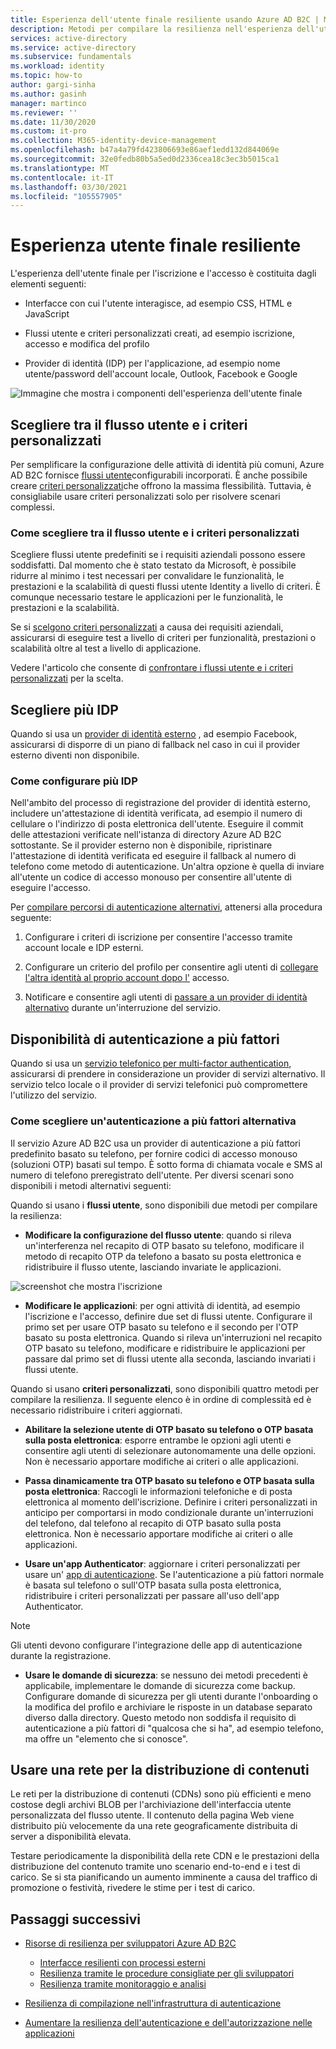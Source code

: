 ```yaml
---
title: Esperienza dell'utente finale resiliente usando Azure AD B2C | Microsoft Docs
description: Metodi per compilare la resilienza nell'esperienza dell'utente finale usando Azure AD B2C
services: active-directory
ms.service: active-directory
ms.subservice: fundamentals
ms.workload: identity
ms.topic: how-to
author: gargi-sinha
ms.author: gasinh
manager: martinco
ms.reviewer: ''
ms.date: 11/30/2020
ms.custom: it-pro
ms.collection: M365-identity-device-management
ms.openlocfilehash: b47a4a79fd423806693e86aef1edd132d844069e
ms.sourcegitcommit: 32e0fedb80b5a5ed0d2336cea18c3ec3b5015ca1
ms.translationtype: MT
ms.contentlocale: it-IT
ms.lasthandoff: 03/30/2021
ms.locfileid: "105557905"
---
```

# <a name="resilient-end-user-experience"></a>Esperienza utente finale resiliente

L'esperienza dell'utente finale per l'iscrizione e l'accesso è costituita dagli elementi seguenti:

- Interfacce con cui l'utente interagisce, ad esempio CSS, HTML e JavaScript

- Flussi utente e criteri personalizzati creati, ad esempio iscrizione, accesso e modifica del profilo

- Provider di identità (IDP) per l'applicazione, ad esempio nome utente/password dell'account locale, Outlook, Facebook e Google

![Immagine che mostra i componenti dell'esperienza dell'utente finale](media/resilient-end-user-experiences/end-user-experience-architecture.png)

## <a name="choose-between-user-flow-and-custom-policy"></a>Scegliere tra il flusso utente e i criteri personalizzati  

Per semplificare la configurazione delle attività di identità più comuni, Azure AD B2C fornisce [flussi utente](../../active-directory-b2c/user-flow-overview.md)configurabili incorporati. È anche possibile creare [criteri personalizzati](../../active-directory-b2c/custom-policy-overview.md)che offrono la massima flessibilità. Tuttavia, è consigliabile usare criteri personalizzati solo per risolvere scenari complessi.

### <a name="how-to-decide-between-user-flow-and-custom-policy"></a>Come scegliere tra il flusso utente e i criteri personalizzati

Scegliere flussi utente predefiniti se i requisiti aziendali possono essere soddisfatti. Dal momento che è stato testato da Microsoft, è possibile ridurre al minimo i test necessari per convalidare le funzionalità, le prestazioni e la scalabilità di questi flussi utente Identity a livello di criteri. È comunque necessario testare le applicazioni per le funzionalità, le prestazioni e la scalabilità.

Se si [scelgono criteri personalizzati](../../active-directory-b2c/custom-policy-get-started.md) a causa dei requisiti aziendali, assicurarsi di eseguire test a livello di criteri per funzionalità, prestazioni o scalabilità oltre al test a livello di applicazione.

Vedere l'articolo che consente di [confrontare i flussi utente e i criteri personalizzati](../../active-directory-b2c/custom-policy-overview.md#comparing-user-flows-and-custom-policies) per la scelta.

## <a name="choose-multiple-idps"></a>Scegliere più IDP

Quando si usa un [provider di identità esterno](../../active-directory-b2c/technical-overview.md#external-identity-providers) , ad esempio Facebook, assicurarsi di disporre di un piano di fallback nel caso in cui il provider esterno diventi non disponibile.

### <a name="how-to-set-up-multiple-idps"></a>Come configurare più IDP

Nell'ambito del processo di registrazione del provider di identità esterno, includere un'attestazione di identità verificata, ad esempio il numero di cellulare o l'indirizzo di posta elettronica dell'utente. Eseguire il commit delle attestazioni verificate nell'istanza di directory Azure AD B2C sottostante. Se il provider esterno non è disponibile, ripristinare l'attestazione di identità verificata ed eseguire il fallback al numero di telefono come metodo di autenticazione. Un'altra opzione è quella di inviare all'utente un codice di accesso monouso per consentire all'utente di eseguire l'accesso.

 Per [compilare percorsi di autenticazione alternativi](https://github.com/azure-ad-b2c/samples/tree/master/policies/idps-filter), attenersi alla procedura seguente:

 1. Configurare i criteri di iscrizione per consentire l'accesso tramite account locale e IDP esterni.

 2. Configurare un criterio del profilo per consentire agli utenti di [collegare l'altra identità al proprio account dopo l'](https://github.com/Azure-Samples/active-directory-b2c-advanced-policies/tree/master/account-linking) accesso.

 3. Notificare e consentire agli utenti di [passare a un provider di identità alternativo](../../active-directory-b2c/customize-ui-with-html.md#configure-dynamic-custom-page-content-uri) durante un'interruzione del servizio.

## <a name="availability-of-multi-factor-authentication"></a>Disponibilità di autenticazione a più fattori

Quando si usa un [servizio telefonico per multi-factor authentication](../../active-directory-b2c/phone-authentication-user-flows.md), assicurarsi di prendere in considerazione un provider di servizi alternativo. Il servizio telco locale o il provider di servizi telefonici può compromettere l'utilizzo del servizio.

### <a name="how-to-choose-an-alternate-mfa"></a>Come scegliere un'autenticazione a più fattori alternativa  

Il servizio Azure AD B2C usa un provider di autenticazione a più fattori predefinito basato su telefono, per fornire codici di accesso monouso (soluzioni OTP) basati sul tempo. È sotto forma di chiamata vocale e SMS al numero di telefono preregistrato dell'utente. Per diversi scenari sono disponibili i metodi alternativi seguenti:

Quando si usano i **flussi utente**, sono disponibili due metodi per compilare la resilienza:

- **Modificare la configurazione del flusso utente**: quando si rileva un'interferenza nel recapito di OTP basato su telefono, modificare il metodo di recapito OTP da telefono a basato su posta elettronica e ridistribuire il flusso utente, lasciando invariate le applicazioni.

![screenshot che mostra l'iscrizione](media/resilient-end-user-experiences/create-sign-in.png)

- **Modificare le applicazioni**: per ogni attività di identità, ad esempio l'iscrizione e l'accesso, definire due set di flussi utente. Configurare il primo set per usare OTP basato su telefono e il secondo per l'OTP basato su posta elettronica. Quando si rileva un'interruzioni nel recapito OTP basato su telefono, modificare e ridistribuire le applicazioni per passare dal primo set di flussi utente alla seconda, lasciando invariati i flussi utente.  

Quando si usano **criteri personalizzati**, sono disponibili quattro metodi per compilare la resilienza. Il seguente elenco è in ordine di complessità ed è necessario ridistribuire i criteri aggiornati.

- **Abilitare la selezione utente di OTP basato su telefono o OTP basata sulla posta elettronica**: esporre entrambe le opzioni agli utenti e consentire agli utenti di selezionare autonomamente una delle opzioni. Non è necessario apportare modifiche ai criteri o alle applicazioni.

- **Passa dinamicamente tra OTP basato su telefono e OTP basata sulla posta elettronica**: Raccogli le informazioni telefoniche e di posta elettronica al momento dell'iscrizione. Definire i criteri personalizzati in anticipo per comportarsi in modo condizionale durante un'interruzioni del telefono, dal telefono al recapito di OTP basato sulla posta elettronica. Non è necessario apportare modifiche ai criteri o alle applicazioni.

- **Usare un'app Authenticator**: aggiornare i criteri personalizzati per usare un' [app di autenticazione](https://github.com/azure-ad-b2c/samples/tree/master/policies/custom-mfa-totp). Se l'autenticazione a più fattori normale è basata sul telefono o sull'OTP basata sulla posta elettronica, ridistribuire i criteri personalizzati per passare all'uso dell'app Authenticator.

>[!Note]
>Gli utenti devono configurare l'integrazione delle app di autenticazione durante la registrazione.

- **Usare le domande di sicurezza**: se nessuno dei metodi precedenti è applicabile, implementare le domande di sicurezza come backup. Configurare domande di sicurezza per gli utenti durante l'onboarding o la modifica del profilo e archiviare le risposte in un database separato diverso dalla directory. Questo metodo non soddisfa il requisito di autenticazione a più fattori di "qualcosa che si ha", ad esempio telefono, ma offre un "elemento che si conosce".

## <a name="use-a-content-delivery-network"></a>Usare una rete per la distribuzione di contenuti

Le reti per la distribuzione di contenuti (CDNs) sono più efficienti e meno costose degli archivi BLOB per l'archiviazione dell'interfaccia utente personalizzata del flusso utente. Il contenuto della pagina Web viene distribuito più velocemente da una rete geograficamente distribuita di server a disponibilità elevata.  

Testare periodicamente la disponibilità della rete CDN e le prestazioni della distribuzione del contenuto tramite uno scenario end-to-end e i test di carico. Se si sta pianificando un aumento imminente a causa del traffico di promozione o festività, rivedere le stime per i test di carico.
  
## <a name="next-steps"></a>Passaggi successivi

- [Risorse di resilienza per sviluppatori Azure AD B2C](resilience-b2c.md)
  
  - [Interfacce resilienti con processi esterni](resilient-external-processes.md)
  - [Resilienza tramite le procedure consigliate per gli sviluppatori](resilience-b2c-developer-best-practices.md)
  - [Resilienza tramite monitoraggio e analisi](resilience-with-monitoring-alerting.md)
- [Resilienza di compilazione nell'infrastruttura di autenticazione](resilience-in-infrastructure.md)
- [Aumentare la resilienza dell'autenticazione e dell'autorizzazione nelle applicazioni](resilience-app-development-overview.md)
